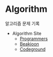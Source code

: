 # Algorithm

알고리즘 문제 기록
* Algorithm Site
    *   [Programmers](https://programmers.co.kr/)
    *   [Beakjoon](https://www.acmicpc.net/)
    *   [Codeground](https://www.codeground.org/)

